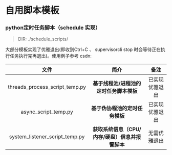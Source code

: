 # 自用脚本模板

### python定时任务脚本（schedule 实现）

> DIR:  ./schedule_scripts/

大部分模板实现了优雅退出(即收到Ctrl+C 、 supervisorcli stop 时会等待正在执行任务执行完再退出)。使用例子参考 csdn:

| 文件 | 简介 | 备注 |
|:---:|:---:|:---:|
| threads_process_script_temp.py | **基于线程池/进程池的定时任务脚本模板** | 已实现优雅退出 |
| async_script_temp.py | **基于伪协程池的定时任务模板** | 已实现优雅退出 |
| system_listener_script_temp.py | **获取系统信息（CPU/内存/硬盘）信息并报警脚本** | 无需优雅退出 |